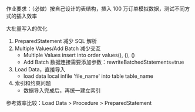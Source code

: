 作业要求：（必做）按自己设计的表结构，插入 100 万订单模拟数据，测试不同方式的插入效率

大批量写入的优化
1. PreparedStatement 减少 SQL 解析 
2. Multiple Values/Add Batch 减少交互
   - Multiple Values insert into order values(), (), ()
   - Add Batch 数据连接需要添加参数：rewriteBatchedStatements=true	
3. Load Data，直接导入
   - load data local infile 'file_name' into table table_name
4. 索引和约束问题
   - 数据导入完成后，再统一建立索引

参考效率比较：Load Data > Procedure > PreparedStatement